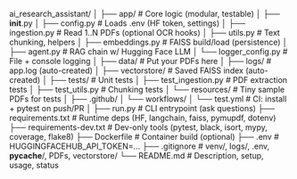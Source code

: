 ai_research_assistant/
│
├── app/                                # Core logic (modular, testable)
│   ├── __init__.py
│   ├── config.py                       # Loads .env (HF token, settings)
│   ├── ingestion.py                    # Read 1..N PDFs (optional OCR hooks)
│   ├── utils.py                        # Text chunking, helpers
│   ├── embeddings.py                   # FAISS build/load (persistence)
│   ├── agent.py                        # RAG chain w/ Hugging Face LLM
│   └── logger_config.py                # File + console logging
│
├── data/                               # Put your PDFs here
│
├── logs/                               # app.log (auto-created)
│
├── vectorstore/                        # Saved FAISS index (auto-created)
│
├── tests/                              # Unit tests
│   ├── test_ingestion.py               # PDF extraction tests
│   ├── test_utils.py                   # Chunking tests
│   └── resources/                      # Tiny sample PDFs for tests
│
├── .github/
│   └── workflows/
│       └── test.yml                    # CI: install + pytest on push/PR
│
├── run.py                              # CLI entrypoint (ask questions)
├── requirements.txt                    # Runtime deps (HF, langchain, faiss, pymupdf, dotenv)
├── requirements-dev.txt                # Dev-only tools (pytest, black, isort, mypy, coverage, flake8)
├── Dockerfile                          # Container build (optional)
├── .env                                # HUGGINGFACEHUB_API_TOKEN=...
├── .gitignore                          # venv/, logs/, .env, __pycache__/, PDFs, vectorstore/
└── README.md                           # Description, setup, usage, status
